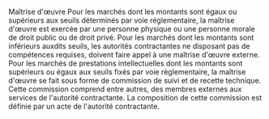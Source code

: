 Maîtrise d'œuvre
Pour les marchés dont les montants sont égaux ou supérieurs aux seuils
déterminés par voie réglementaire, la maîtrise d'œuvre est exercée par
une personne physique ou une personne morale de droit public ou de droit
privé.
Pour les marchés dont les montants sont inférieurs auxdits seuils, les
autorités contractantes ne disposant pas de compétences requises,
doivent faire appel à une maîtrise d'œuvre externe.
Pour les marchés de prestations intellectuelles dont les montants sont
supérieurs ou égaux aux seuils fixés par voie règlementaire, la maîtrise
d'œuvre se fait sous forme de commission de suivi et de recette
technique.
Cette commission comprend entre autres, des membres externes aux
services de l'autorité contractante. La composition de cette commission
est définie par un acte de l'autorité contractante.